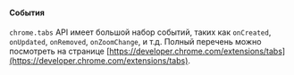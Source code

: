 #### События

`chrome.tabs` API имеет большой набор событий, таких как `onCreated`, `onUpdated`, `onRemoved`, `onZoomChange`, и т.д. Полный перечень можно посмотреть на странице [https://developer.chrome.com/extensions/tabs](https://developer.chrome.com/extensions/tabs).

